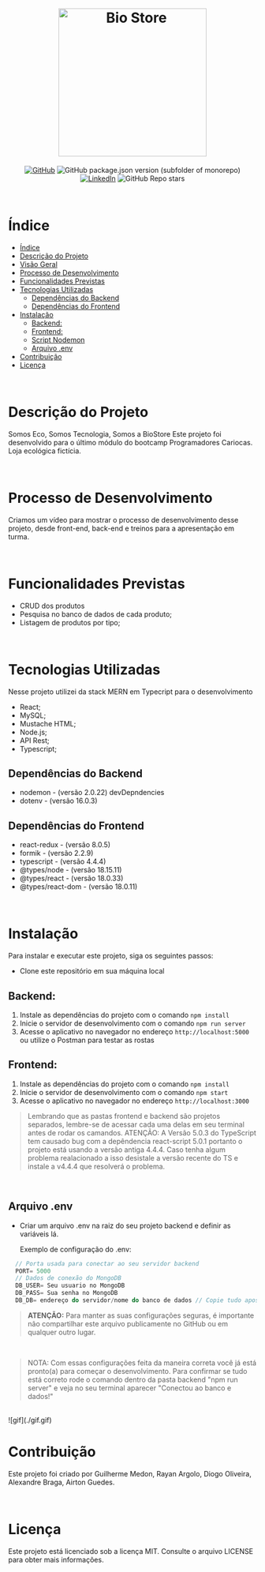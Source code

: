 <h1 align="center">
    <img src="https://i.ibb.co/ScW6q6j/biostore.png" alt="Bio Store" width="300" style="margin-top: 32px; display:block; margin: auto" >
</h1>


<div align="center">

  [![GitHub](https://img.shields.io/github/license/Thalles-HsA/Inventory-MERN)](#licença)
  ![GitHub package.json version (subfolder of monorepo)](https://img.shields.io/github/package-json/v/Thalles-HsA/Inventory-MERN)
  [![LinkedIn](https://img.shields.io/badge/LinkedIn-Perfil-blue?style=flat-square&logo=linkedin&link=https://www.linkedin.com/in/rayanargolo03/)](https://www.linkedin.com/in/thalleshsa/)
  ![GitHub Repo stars](https://img.shields.io/github/stars/Thalles-HsA/Inventory-MERN?style=social)

</div>


<br>

# Índice 

- [Índice](#índice)
- [Descrição do Projeto](#descrição-do-projeto)
- [Visão Geral](#visão-geral)
- [Processo de Desenvolvimento](#processo-de-desenvolvimento)
- [Funcionalidades Previstas](#funcionalidades-previstas)
- [Tecnologias Utilizadas](#tecnologias-utilizadas)
  - [Dependências do Backend](#dependências-do-backend)
  - [Dependências do Frontend](#dependências-do-frontend)
- [Instalação](#instalação)
  - [Backend:](#backend)
  - [Frontend:](#frontend)
  - [Script Nodemon](#script-nodemon)
  - [Arquivo .env](#arquivo-env)
- [Contribuição](#contribuição)
- [Licença](#licença)


<br>

# Descrição do Projeto

Somos Eco, Somos Tecnologia, Somos a BioStore
Este projeto foi desenvolvido para o último módulo do bootcamp Programadores Cariocas. Loja ecológica fictícia.

<br>

# Processo de Desenvolvimento

Criamos um vídeo para mostrar o processo de desenvolvimento desse projeto, desde front-end, back-end e treinos para a apresentação em turma.

<br>


# Funcionalidades Previstas

- CRUD dos produtos
- Pesquisa no banco de dados de cada produto;
- Listagem de produtos por tipo;

<br>

# Tecnologias Utilizadas

Nesse projeto utilizei da stack MERN em Typecript para o desenvolvimento

- React;
- MySQL;
- Mustache HTML;
- Node.js;
- API Rest;
- Typescript;

## Dependências do Backend


  - nodemon - (versão 2.0.22) devDepndencies
  - dotenv - (versão 16.0.3)

## Dependências do Frontend

  - react-redux - (versão 8.0.5)
  - formik - (versão 2.2.9)
  - typescript - (versão 4.4.4)
  - @types/node - (versão 18.15.11)
  - @types/react - (versão 18.0.33)
  - @types/react-dom - (versão 18.0.11)

<br>

# Instalação

Para instalar e executar este projeto, siga os seguintes passos:

- Clone este repositório em sua máquina local

## Backend:
1. Instale as dependências do projeto com o comando `npm install`
2. Inicie o servidor de desenvolvimento com o comando `npm run server`
3. Acesse o aplicativo no navegador no endereço `http://localhost:5000` ou utilize o Postman para testar as rostas

## Frontend:
1. Instale as dependências do projeto com o comando `npm install`
2. Inicie o servidor de desenvolvimento com o comando `npm start`
3. Acesse o aplicativo no navegador no endereço `http://localhost:3000`

>Lembrando que as pastas frontend e backend são projetos separados, lembre-se de acessar cada uma delas em seu terminal antes de rodar os camandos. 
>ATENÇÃO: A Versão 5.0.3 do TypeScript tem causado bug com a depêndencia react-script 5.0.1 portanto o projeto está usando a versão antiga 4.4.4. Caso tenha algum problema realacionado a isso desistale a versão recente do TS e instale a v4.4.4 que resolverá o problema. 
<br>

## Arquivo .env
- Criar um arquivo .env na raiz do seu projeto backend e definir as variáveis lá.

  Exemplo de configuração do .env: 

```javascript
  // Porta usada para conectar ao seu servidor backend
  PORT= 5000 
  // Dados de conexão do MongoDB
  DB_USER= Seu usuario no MongoDB
  DB_PASS= Sua senha no MongoDB
  DB_DB= endereço do servidor/nome do banco de dados // Copie tudo apos o @
```
> **ATENÇÃO:** Para manter as suas configurações seguras, é importante não compartilhar este arquivo publicamente no GitHub ou em qualquer outro lugar.
  <br>


>NOTA: Com essas configurações feita da maneira correta você já está pronto(a) para começar o desenvolvimento. Para confirmar se tudo está correto rode o comando dentro da pasta backend "npm run server" e veja no seu terminal aparecer "Conectou ao banco e dados!"
<br>
![gif](./gif.gif)

<br>

# Contribuição

Este projeto foi criado por Guilherme Medon, Rayan Argolo, Diogo Oliveira, Alexandre Braga, Airton Guedes. 

<br>

# Licença

Este projeto está licenciado sob a licença MIT. Consulte o arquivo LICENSE para obter mais informações.
